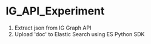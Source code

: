 # IG_API_Experiment

1. Extract json from IG Graph API
2. Upload 'doc' to Elastic Search using ES Python SDK
